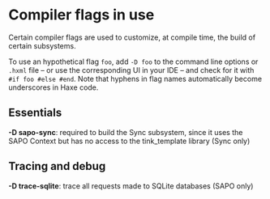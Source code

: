 # Compiler flags in use

Certain compiler flags are used to customize, at compile time, the build of
certain subsystems.

To use an hypothetical flag `foo`, add `-D foo` to the command line options or
`.hxml` file – or use the corresponding UI in your IDE – and check for it with
`#if foo #else #end`.  Note that hyphens in flag names automatically become
underscores in Haxe code.

## Essentials

**-D sapo-sync**: required to build the Sync subsystem, since it uses the SAPO
Context but has no access to the tink_template library (Sync only)

## Tracing and debug

**-D trace-sqlite**: trace all requests made to SQLite databases (SAPO only)

